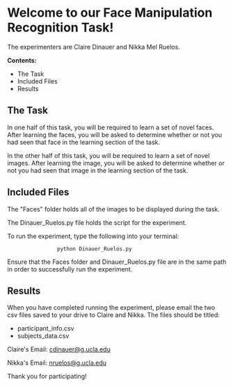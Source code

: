 #  Welcome to our Face Manipulation Recognition Task!
 
 The experimenters are Claire Dinauer and Nikka Mel Ruelos.
 
**Contents:**
 * The Task
 * Included Files
 * Results

 ## The Task

 In one half of this task, you will be required to learn a set of novel faces.
 After learning the faces, you will be asked to determine whether or not you had
 seen that face in the learning section of the task.

 In the other half of this task, you will be required to learn a set of novel images.
 After learning the image, you will be asked to determine whether or not you had
 seen that image in the learning section of the task.


 ## Included Files
 The "Faces" folder holds all of the images to be displayed during the task.

 The Dinauer_Ruelos.py file holds the script for the experiment.

 To run the experiment, type the following into your terminal:

                    python Dinauer_Ruelos.py

 Ensure that the Faces folder and Dinauer_Ruelos.py file are in the same path
 in order to successfully run the experiment.


## Results
When you have completed running the experiment, please email the two csv files saved to your drive to Claire and Nikka. The files should be titled:
* participant_info.csv
* subjects_data.csv

Claire's Email: cdinauer@g.ucla.edu

Nikka's Email: nruelos@g.ucla.edu

Thank you for participating!
